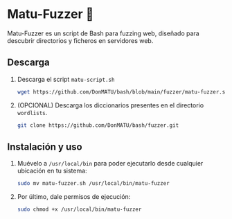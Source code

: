 # Matu-Fuzzer 🚀

Matu-Fuzzer es un script de Bash para fuzzing web, diseñado para descubrir directorios y ficheros en servidores web.

## Descarga

1. Descarga el script `matu-script.sh`
   ```bash
   wget https://github.com/DonMATU/bash/blob/main/fuzzer/matu-fuzzer.sh
   ```

2. (OPCIONAL) Descarga los diccionarios presentes en el directorio `wordlists`.
   ```bash
   git clone https://github.com/DonMATU/bash/fuzzer.git
   ```



## Instalación y uso

1. Muévelo a `/usr/local/bin` para poder ejecutarlo desde cualquier ubicación en tu sistema:

   ```bash
   sudo mv matu-fuzzer.sh /usr/local/bin/matu-fuzzer
   ```

2. Por último, dale permisos de ejecución:

   ```bash
   sudo chmod +x /usr/local/bin/matu-fuzzer
   ```
